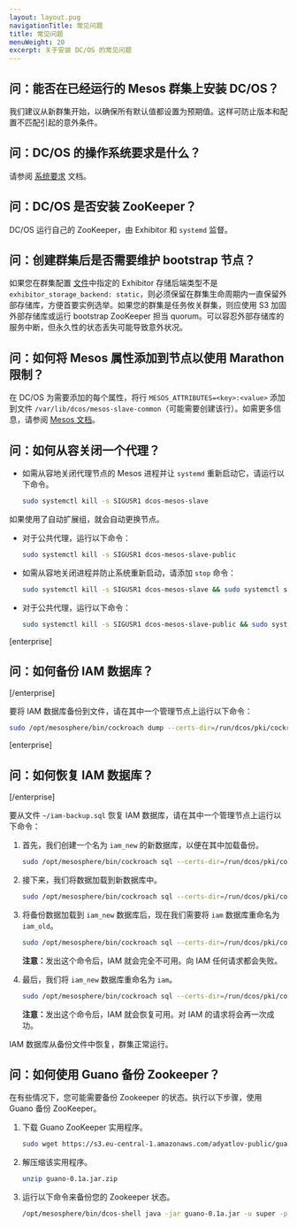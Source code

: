 ```yaml
---
layout: layout.pug
navigationTitle: 常见问题
title: 常见问题
menuWeight: 20
excerpt: 关于安装 DC/OS 的常见问题
---
```



## 问：能否在已经运行的 Mesos 群集上安装 DC/OS？
我们建议从新群集开始，以确保所有默认值都设置为预期值。这样可防止版本和配置不匹配引起的意外条件。

## 问：DC/OS 的操作系统要求是什么？
请参阅 [系统要求](/dcos/cn/1.11/installing/production/system-requirements/) 文档。

## 问：DC/OS 是否安装 ZooKeeper？
DC/OS 运行自己的 ZooKeeper，由 Exhibitor 和 `systemd` 监督。

## 问：创建群集后是否需要维护 bootstrap 节点？
如果您在群集配置 [文件](/dcos/cn/1.11/installing/production/advanced-configuration/configuration-reference/)中指定的 Exhibitor 存储后端类型不是 `exhibitor_storage_backend: static`，则必须保留在群集生命周期内一直保留外部存储库，方便首要实例选举。如果您的群集是任务攸关群集，则应使用 S3 加固外部存储库或运行 bootstrap ZooKeeper 担当 quorum。可以容忍外部存储库的服务中断，但永久性的状态丢失可能导致意外状况。

## 问：如何将 Mesos 属性添加到节点以使用 Marathon 限制？

在 DC/OS 为需要添加的每个属性，将行 `MESOS_ATTRIBUTES=<key>:<value>` 添加到文件 `/var/lib/dcos/mesos-slave-common`（可能需要创建该行）。如需更多信息，请参阅 [Mesos 文档](http://mesos.apache.org/documentation/latest/attributes-resources/)。

## 问：如何从容关闭一个代理？

- 如需从容地关闭代理节点的 Mesos 进程并让 `systemd` 重新启动它，请运行以下命令。

    ```bash
    sudo systemctl kill -s SIGUSR1 dcos-mesos-slave
    ```

如果使用了自动扩展组，就会自动更换节点。

- 对于公共代理，运行以下命令：

    ```bash
    sudo systemctl kill -s SIGUSR1 dcos-mesos-slave-public
    ```

- 如需从容地关闭进程并防止系统重新启动，请添加 `stop` 命令：

    ```bash
    sudo systemctl kill -s SIGUSR1 dcos-mesos-slave && sudo systemctl stop dcos-mesos-slave
    ```

- 对于公共代理，运行以下命令：

    ```bash
    sudo systemctl kill -s SIGUSR1 dcos-mesos-slave-public && sudo systemctl stop dcos-mesos-slave-public
    ```

[enterprise]
## 问：如何备份 IAM 数据库？
[/enterprise]

要将 IAM 数据库备份到文件，请在其中一个管理节点上运行以下命令：

```bash
sudo /opt/mesosphere/bin/cockroach dump --certs-dir=/run/dcos/pki/cockroach --host=$(/opt/mesosphere/bin/detect_ip) iam > ~/iam-backup.sql
```

[enterprise]
## 问：如何恢复 IAM 数据库？
[/enterprise]

要从文件 `~/iam-backup.sql` 恢复 IAM 数据库，请在其中一个管理节点上运行以下命令：

1. 首先，我们创建一个名为 `iam_new` 的新数据库，以便在其中加载备份。

    ```bash
    sudo /opt/mesosphere/bin/cockroach sql --certs-dir=/run/dcos/pki/cockroach --host=$(/opt/mesosphere/bin/detect_ip) -e "CREATE DATABASE iam_new"
    ```

1. 接下来，我们将数据加载到新数据库中。

    ```bash
    sudo /opt/mesosphere/bin/cockroach sql --certs-dir=/run/dcos/pki/cockroach --host=$(/opt/mesosphere/bin/detect_ip) --database=iam_new < ~/iam-backup.sql
    ```

1. 将备份数据加载到 `iam_new` 数据库后，现在我们需要将 `iam` 数据库重命名为 `iam_old`。

    ```bash
    sudo /opt/mesosphere/bin/cockroach sql --certs-dir=/run/dcos/pki/cockroach --host=$(/opt/mesosphere/bin/detect_ip) -e "ALTER DATABASE iam RENAME TO iam_old"
    ```

    <p class="message--note"><strong>注意：</strong>发出这个命令后，IAM 就会完全不可用。向 IAM 任何请求都会失败。</p>

1. 最后，我们将 `iam_new` 数据库重命名为 `iam`。

    ```bash
    sudo /opt/mesosphere/bin/cockroach sql --certs-dir=/run/dcos/pki/cockroach --host=$(/opt/mesosphere/bin/detect_ip) -e "ALTER DATABASE iam_new RENAME TO iam"
    ```
    <p class="message--note"><strong>注意：</strong>发出这个命令后，IAM 就会恢复可用。对 IAM 的请求将会再一次成功。</p>

 IAM 数据库从备份文件中恢复，群集正常运行。

## 问：如何使用 Guano 备份 Zookeeper？

在有些情况下，您可能需要备份 Zookeeper 的状态。执行以下步骤，使用 Guano 备份 ZooKeeper。

1. 下载 Guano ZooKeeper 实用程序。

    ```bash
    sudo wget https://s3.eu-central-1.amazonaws.com/adyatlov-public/guano-0.1a.jar.zip
    ```

1. 解压缩该实用程序。

    ```bash
    unzip guano-0.1a.jar.zip
    ```

1. 运行以下命令来备份您的 Zookeeper 状态。

    ```bash
    /opt/mesosphere/bin/dcos-shell java -jar guano-0.1a.jar -u super -p secret -d / -o /tmp/mesos-zk-backup -s $ZKHOST:2181 && tar -zcvf zkstate.tar.gz /tmp/mesos-zk-backup/
    ```

